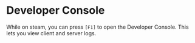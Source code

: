 # Developer Console

While on steam, you can press `[F1]` to open the Developer Console. This lets you view client and server logs.&#x20;

<figure><img src="../.gitbook/assets/Screenshot 2024-09-06 at 11.37.21 AM.png" alt=""><figcaption></figcaption></figure>
